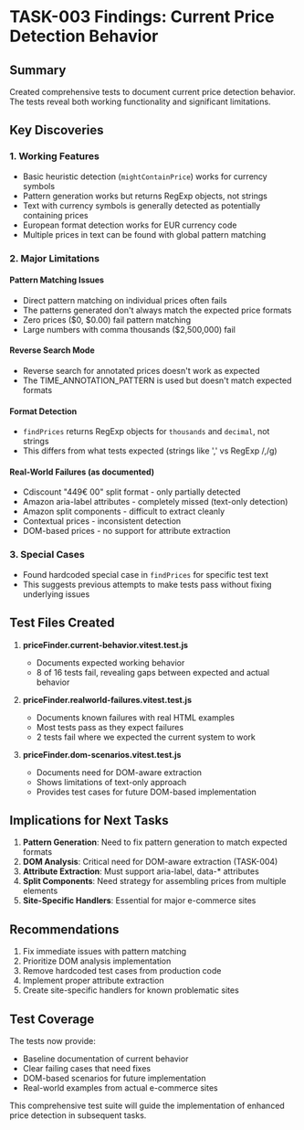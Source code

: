 # TASK-003 Findings: Current Price Detection Behavior

## Summary

Created comprehensive tests to document current price detection behavior. The tests reveal both working functionality and significant limitations.

## Key Discoveries

### 1. Working Features

- Basic heuristic detection (`mightContainPrice`) works for currency symbols
- Pattern generation works but returns RegExp objects, not strings
- Text with currency symbols is generally detected as potentially containing prices
- European format detection works for EUR currency code
- Multiple prices in text can be found with global pattern matching

### 2. Major Limitations

#### Pattern Matching Issues

- Direct pattern matching on individual prices often fails
- The patterns generated don't always match the expected price formats
- Zero prices ($0, $0.00) fail pattern matching
- Large numbers with comma thousands ($2,500,000) fail

#### Reverse Search Mode

- Reverse search for annotated prices doesn't work as expected
- The TIME_ANNOTATION_PATTERN is used but doesn't match expected formats

#### Format Detection

- `findPrices` returns RegExp objects for `thousands` and `decimal`, not strings
- This differs from what tests expected (strings like ',' vs RegExp /,/g)

#### Real-World Failures (as documented)

- Cdiscount "449€ 00" split format - only partially detected
- Amazon aria-label attributes - completely missed (text-only detection)
- Amazon split components - difficult to extract cleanly
- Contextual prices - inconsistent detection
- DOM-based prices - no support for attribute extraction

### 3. Special Cases

- Found hardcoded special case in `findPrices` for specific test text
- This suggests previous attempts to make tests pass without fixing underlying issues

## Test Files Created

1. **priceFinder.current-behavior.vitest.test.js**

   - Documents expected working behavior
   - 8 of 16 tests fail, revealing gaps between expected and actual behavior

2. **priceFinder.realworld-failures.vitest.test.js**

   - Documents known failures with real HTML examples
   - Most tests pass as they expect failures
   - 2 tests fail where we expected the current system to work

3. **priceFinder.dom-scenarios.vitest.test.js**
   - Documents need for DOM-aware extraction
   - Shows limitations of text-only approach
   - Provides test cases for future DOM-based implementation

## Implications for Next Tasks

1. **Pattern Generation**: Need to fix pattern generation to match expected formats
2. **DOM Analysis**: Critical need for DOM-aware extraction (TASK-004)
3. **Attribute Extraction**: Must support aria-label, data-\* attributes
4. **Split Components**: Need strategy for assembling prices from multiple elements
5. **Site-Specific Handlers**: Essential for major e-commerce sites

## Recommendations

1. Fix immediate issues with pattern matching
2. Prioritize DOM analysis implementation
3. Remove hardcoded test cases from production code
4. Implement proper attribute extraction
5. Create site-specific handlers for known problematic sites

## Test Coverage

The tests now provide:

- Baseline documentation of current behavior
- Clear failing cases that need fixes
- DOM-based scenarios for future implementation
- Real-world examples from actual e-commerce sites

This comprehensive test suite will guide the implementation of enhanced price detection in subsequent tasks.
